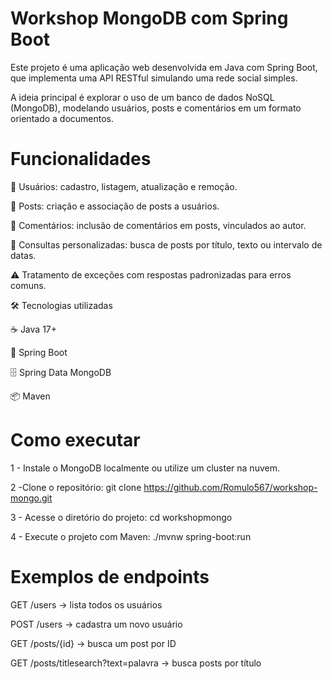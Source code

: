 # Workshop MongoDB com Spring Boot

Este projeto é uma aplicação web desenvolvida em Java com Spring Boot, que implementa uma API RESTful simulando uma rede social simples.

A ideia principal é explorar o uso de um banco de dados NoSQL (MongoDB), modelando usuários, posts e comentários em um formato orientado a documentos.

# Funcionalidades

👤 Usuários: cadastro, listagem, atualização e remoção.

📝 Posts: criação e associação de posts a usuários.

💬 Comentários: inclusão de comentários em posts, vinculados ao autor.

🔎 Consultas personalizadas: busca de posts por título, texto ou intervalo de datas.

⚠️ Tratamento de exceções com respostas padronizadas para erros comuns.

🛠 Tecnologias utilizadas

☕ Java 17+

🌱 Spring Boot

🗄️ Spring Data MongoDB

📦 Maven

# Como executar

1 - Instale o MongoDB localmente ou utilize um cluster na nuvem.

2 -Clone o repositório: git clone https://github.com/Romulo567/workshop-mongo.git

3 - Acesse o diretório do projeto: cd workshopmongo

4 - Execute o projeto com Maven: ./mvnw spring-boot:run


# Exemplos de endpoints

GET /users → lista todos os usuários

POST /users → cadastra um novo usuário

GET /posts/{id} → busca um post por ID

GET /posts/titlesearch?text=palavra → busca posts por título

